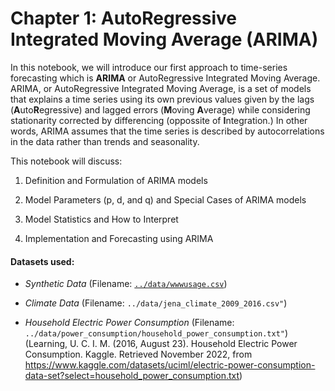 # Chapter 1: AutoRegressive Integrated Moving Average (ARIMA)

In this notebook, we will introduce our first approach to time-series forecasting which is **ARIMA** or AutoRegressive Integrated Moving Average. ARIMA, or AutoRegressive Integrated Moving Average, is a set of models that explains a time series using its own previous values given by the lags (**A**uto**R**egressive) and lagged errors (**M**oving **A**verage) while considering stationarity corrected by differencing (oppossite of **I**ntegration.) In other words, ARIMA assumes that the time series is described by autocorrelations in the data rather than trends and seasonality.

This notebook will discuss:

1. Definition and Formulation of ARIMA models

2. Model Parameters (p, d, and q) and Special Cases of ARIMA models

3. Model Statistics and How to Interpret

4. Implementation and Forecasting using ARIMA

#### Datasets used:
- *Synthetic Data* (Filename: [`../data/wwwusage.csv`](https://raw.githubusercontent.com/selva86/datasets/master/wwwusage.csv)) 

- *Climate Data* (Filename: `../data/jena_climate_2009_2016.csv"`)

- *Household Electric Power Consumption* (Filename: `../data/power_consumption/household_power_consumption.txt"`) (Learning, U. C. I. M. (2016, August 23). Household Electric Power Consumption. Kaggle. Retrieved November 2022, from https://www.kaggle.com/datasets/uciml/electric-power-consumption-data-set?select=household_power_consumption.txt)
